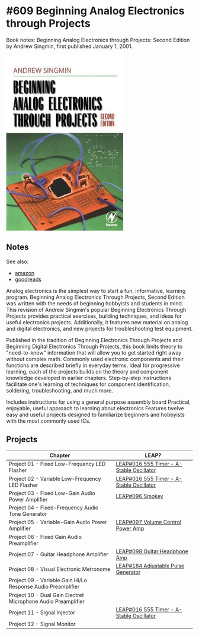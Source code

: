 # #609 Beginning Analog Electronics through Projects

Book notes: Beginning Analog Electronics through Projects: Second Edition by Andrew Singmin, first published January 1, 2001.

[![Build](./assets/beginning-analog-electronics-through-projects_build.jpg?raw=true)](https://amzn.to/4kAT21U)

## Notes

See also:

* [amazon](https://amzn.to/4kAT21U)
* [goodreads](https://www.goodreads.com/book/show/21375007-beginning-analog-electronics-through-projects)

Analog electronics is the simplest way to start a fun, informative, learning program. Beginning Analog Electronics Through Projects, Second Edition was written with the needs of beginning hobbyists and students in mind. This revision of Andrew Singmin's popular Beginning Electronics Through Projects provides practical exercises, building techniques, and ideas for useful electronics projects. Additionally, it features new material on analog and digital electronics, and new projects for troubleshooting test equipment.

Published in the tradition of Beginning Electronics Through Projects and Beginning Digital Electronics Through Projects, this book limits theory to "need-to-know" information that will allow you to get started right away without complex math. Commonly used electronic components and their functions are described briefly in everyday terms. Ideal for progressive learning, each of the projects builds on the theory and component knowledge developed in earlier chapters. Step-by-step instructions facilitate one's learning of techniques for component identification, soldering, troubleshooting, and much more.

Includes instructions for using a general purpose assembly board
Practical, enjoyable, useful approach to learning about electronics
Features twelve easy and useful projects designed to familiarize beginners and hobbyists with the most commonly used ICs.

## Projects

| Chapter                                                       | LEAP? |
|---------------------------------------------------------------|-------|
| Project 01 - Fixed Low-Frequency LED Flasher                  | [LEAP#016 555 Timer - A-Stable Oscillator](../../Electronics101/555Timer/AstableOscillator/) |
| Project 02 - Variable Low-Frequency LED Flasher               | [LEAP#016 555 Timer - A-Stable Oscillator](../../Electronics101/555Timer/AstableOscillator/) |
| Project 03 - Fixed Low-Gain Audio Power Amplifier             | [LEAP#096 Smokey](../../Audio/AudioAmps/Smokey/) |
| Project 04 - Fixed-Frequency Audio Tone Generator             |       |
| Project 05 - Variable-Gain Audio Power Amplifier              | [LEAP#097 Volume Control Power Amp](../../Audio/AudioAmps/VolumeControlPowerAmp/) |
| Project 06 - Fixed Gain Audio Preamplifier                    |       |
| Project 07 - Guitar Headphone Amplifier                       | [LEAP#098 Guitar Headphone Amp](../../Audio/AudioAmps/GuitarHeadphoneAmp/) |
| Project 08 - Visual Electronic Metronome                      | [LEAP#184 Adjustable Pulse Generator](../../Electronics101/555Timer/AdjustablePulseGenerator/) |
| Project 09 - Variable Gain Hi/Lo Response Audio Preamplifier  |       |
| Project 10 - Dual Gain Electret Microphone Audio Preamplifier |       |
| Project 11 - Signal Injector                                  | [LEAP#016 555 Timer - A-Stable Oscillator](../../Electronics101/555Timer/AstableOscillator/) |
| Project 12 - Signal Monitor                                   |       |
